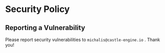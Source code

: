# Security Policy

## Reporting a Vulnerability

Please report security vulnerabilities to `michalis@castle-engine.io` . Thank you!
